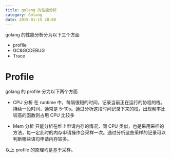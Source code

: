 ```yaml
---
title: golang 的性能分析
category: Golang
date: 2019-01-15 20:00
---
```


golang 的性能分析分为以下三个方面

- profile
- GC&GCDEBUG
- Trace

# Profile

golang 的 profile 分为以下两个方面

- CPU 分析
  在 runtime 中，每隔很短的时间，记录当前正在运行的协程的栈。持续一段时间，通常是 5-10s。通过分析这段时间记录下来的栈，出现频率比较高的函数则占用 CPU 比较多

- Mem 分析
  只能分析在堆上申请内存的情况，同 CPU 类似，也是采用采样的方法，每一定此时的内存申请操作会采样一次。通过分析这些采样的记录可以判断哪些语句申请内存较多。

以上 profile 的原理均是基于采样。